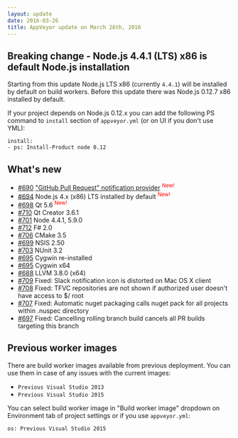 ```yaml
---
layout: update
date: 2016-03-26
title: AppVeyor update on March 26th, 2016
---
```




## Breaking change - Node.js 4.4.1 (LTS) x86 is default Node.js installation

Starting from this update Node.js LTS x86 (currently `4.4.1`) will be installed by default on build workers.
Before this update there was Node.js 0.12.7 x86 installed by default.

If your project depends on Node.js 0.12.x you can add the following PS command to `install` section of `appveyor.yml` (or on UI if you don't use YML):

    install:
    - ps: Install-Product node 0.12

## What's new 

* [#690](https://github.com/appveyor/ci/issues/690) ["GitHub Pull Request" notification provider](http://www.appveyor.com/docs/notifications#github-pull-request) <sup style="color:red">New!</sup>
* [#694](https://github.com/appveyor/ci/issues/694) Node.js 4.x (x86) LTS installed by default <sup style="color:red">New!</sup>
* [#698](https://github.com/appveyor/ci/issues/698) Qt 5.6 <sup style="color:red">New!</sup>
* [#710](https://github.com/appveyor/ci/issues/710) Qt Creator 3.6.1
* [#701](https://github.com/appveyor/ci/issues/701) Node 4.4.1, 5.9.0
* [#712](https://github.com/appveyor/ci/issues/712) F# 2.0
* [#706](https://github.com/appveyor/ci/issues/706) CMake 3.5
* [#699](https://github.com/appveyor/ci/issues/699) NSIS 2.50
* [#703](https://github.com/appveyor/ci/issues/703) NUnit 3.2
* [#695](https://github.com/appveyor/ci/issues/719) Cygwin re-installed
* [#695](https://github.com/appveyor/ci/issues/695) Cygwin x64
* [#688](https://github.com/appveyor/ci/issues/688) LLVM 3.8.0 (x64)
* [#709](https://github.com/appveyor/ci/issues/709) Fixed: Slack notification icon is distorted on Mac OS X client
* [#708](https://github.com/appveyor/ci/issues/708) Fixed: TFVC repositories are not shown if authorized user doesn't have access to $/ root
* [#707](https://github.com/appveyor/ci/issues/707) Fixed: Automatic nuget packaging calls nuget pack for all projects within .nuspec directory
* [#697](https://github.com/appveyor/ci/issues/697) Fixed: Cancelling rolling branch build cancels all PR builds targeting this branch


## Previous worker images

There are build worker images available from previous deployment. You can use them in case of any issues with the current images:

- `Previous Visual Studio 2013`
- `Previous Visual Studio 2015`

You can select build worker image in "Build worker image" dropdown on Environment tab of project settings or if you use `appveyor.yml`:

    os: Previous Visual Studio 2015